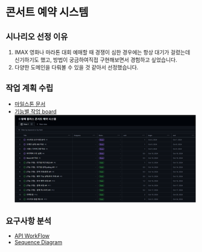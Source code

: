 # 콘서트 예약 시스템

## 시나리오 선정 이유
1. IMAX 영화나 마라톤 대회 예매할 때 경쟁이 심한 경우에는 항상 대기가 걸렸는데 신기하기도 했고, 방법이 궁금하여직접 구현해보면서 경험하고 싶었습니다.
2. 다양한 도메인을 다뤄볼 수 있을 것 같아서 선정했습니다.

## 작업 계획 수립 
 - [마일스톤 문서](./docs/Milestone.md)
 - [기능별 작업 board](https://github.com/users/saintnun150/projects/2/views/1)
   ![image](./docs/images/project_view.png)


## 요구사항 분석
 - [API WorkFlow](./docs/ApiWorkFlow.md)
 - [Sequence Diagram](./docs/SequenceDiagram.md)